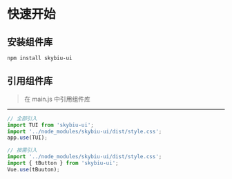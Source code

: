# 快速开始
## 安装组件库

```
npm install skybiu-ui
```

## 引用组件库
> 在 main.js 中引用组件库

---
```javascript
// 全部引入
import TUI from 'skybiu-ui';
import '../node_modules/skybiu-ui/dist/style.css';
app.use(TUI);

// 按需引入
import '../node_modules/skybiu-ui/dist/style.css';
import { tButton } from 'skybiu-ui';
Vue.use(tBuuton);

```